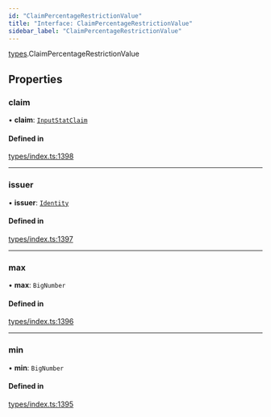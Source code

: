```yaml
---
id: "ClaimPercentageRestrictionValue"
title: "Interface: ClaimPercentageRestrictionValue"
sidebar_label: "ClaimPercentageRestrictionValue"
---
```


[types](../../../modules/Types/Types.md).ClaimPercentageRestrictionValue

## Properties

### claim

• **claim**: [`InputStatClaim`](../../../modules/Types/Types.md#inputstatclaim)

#### Defined in

[types/index.ts:1398](https://github.com/PolymeshAssociation/polymesh-sdk/blob/2d3ac2aea/src/types/index.ts#L1398)

___

### issuer

• **issuer**: [`Identity`](../../../classes/API/Entities/Identity/Identity.md)

#### Defined in

[types/index.ts:1397](https://github.com/PolymeshAssociation/polymesh-sdk/blob/2d3ac2aea/src/types/index.ts#L1397)

___

### max

• **max**: `BigNumber`

#### Defined in

[types/index.ts:1396](https://github.com/PolymeshAssociation/polymesh-sdk/blob/2d3ac2aea/src/types/index.ts#L1396)

___

### min

• **min**: `BigNumber`

#### Defined in

[types/index.ts:1395](https://github.com/PolymeshAssociation/polymesh-sdk/blob/2d3ac2aea/src/types/index.ts#L1395)
